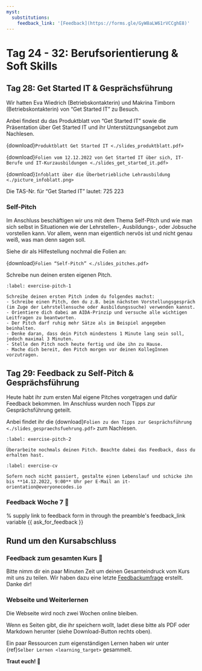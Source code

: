 ```yaml
---
myst:
  substitutions:
    feedback_link: '[Feedback](https://forms.gle/GyW8aLW61rVCCghE8)'
---
```

# Tag 24 - 32: Berufsorientierung & Soft Skills

## Tag 28: Get Started IT & Gesprächsführung

Wir hatten Eva Wiedrich (Betriebskontakterin) und Makrina Timborn (Betriebskontakterin) von “Get Started IT” zu Besuch.

Anbei findest du das Produktblatt von “Get Started IT” sowie die Präsentation über Get Started IT und ihr Unterstützungsangebot zum Nachlesen.

{download}`Produktblatt Get Started IT <./slides_produktblatt.pdf>`

{download}`Folien vom 12.12.2022 von Get Started IT über sich, IT-Berufe und IT-Kurzausbildungen <./slides_get_started_it.pdf>`

{download}`Infoblatt über die Überbetriebliche Lehrausbildung <./picture_infoblatt.png>`

Die TAS-Nr. für “Get Started IT” lautet: 725 223


### Self-Pitch

Im Anschluss beschäftigen wir uns mit dem Thema Self-Pitch und wie man sich selbst in Situationen wie der Lehrstellen-, Ausbildungs-, oder Jobsuche vorstellen kann. Vor allem, wenn man eigentlich nervös ist und nicht genau weiß, was man denn sagen soll.

Siehe dir als Hilfestellung nochmal die Folien an:

{download}`Folien “Self-Pitch” <./slides_pitches.pdf>`

Schreibe nun deinen ersten eigenen Pitch.

```{exercise} Dein erster Pitch
:label: exercise-pitch-1

Schreibe deinen ersten Pitch indem du folgendes machst:
- Schreibe einen Pitch, den du z.B. beim nächsten Vorstellungsgespräch (im Zuge der Lehrstellensuche oder Ausbildungssuche) verwenden kannst.
- Orientiere dich dabei am AIDA-Prinzip und versuche alle wichtigen Leitfragen zu beantworten.
- Der Pitch darf ruhig mehr Sätze als im Beispiel angegeben beinhalten.
- Denke daran, dass dein Pitch mindestens 1 Minute lang sein soll, jedoch maximal 3 Minuten.
- Stelle den Pitch noch heute fertig und übe ihn zu Hause.
- Mache dich bereit, den Pitch morgen vor deinen KollegInnen vorzutragen.
```


## Tag 29: Feedback zu Self-Pitch & Gesprächsführung

Heute habt ihr zum ersten Mal eigene Pitches vorgetragen und dafür Feedback bekommen.
Im Anschluss wurden noch Tipps zur Gesprächsführung geteilt.

Anbei findet ihr die {download}`Folien zu den Tipps zur Gesprächsführung <./slides_gespraechsfuehrung.pdf>` zum Nachlesen.

```{exercise} Überarbeitung des Pitches
:label: exercise-pitch-2

Überarbeite nochmals deinen Pitch. Beachte dabei das Feedback, dass du erhalten hast.
```

```{exercise} Erstellung eines Lebenslaufs
:label: exercise-cv

Sofern noch nicht passiert, gestalte einen Lebenslauf und schicke ihn bis **14.12.2022, 9:00** Uhr per E-Mail an it-orientation@everyonecodes.io
```

### Feedback Woche 7 🐜

% supply link to feedback form in through the preamble's feedback_link variable
{{ ask_for_feedback }}


## Rund um den Kursabschluss

### Feedback zum gesamten Kurs 🐜

Bitte nimm dir ein paar Minuten Zeit um deinen Gesamteindruck vom Kurs
mit uns zu teilen.
Wir haben dazu eine letzte [Feedbackumfrage](https://forms.gle/ckwstU1zy33MaX8e6) erstellt. Danke dir!

### Webseite und Weiterlernen

Die Webseite wird noch zwei Wochen online bleiben.

Wenn es Seiten gibt, die ihr speichern wollt, ladet diese bitte
als PDF oder Markdown herunter (siehe Download-Button rechts oben).

Ein paar Ressourcen zum eigenständigen Lernen haben wir
unter {ref}`Selber Lernen <learning_target>` gesammelt.

**Traut euch! 🌟**
